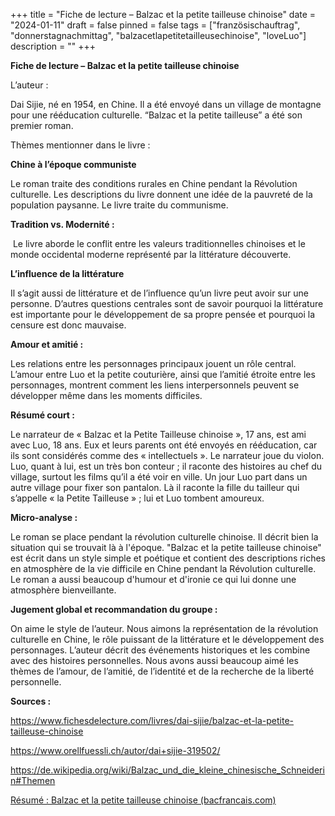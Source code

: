 +++
title = "Fiche de lecture – Balzac et la petite tailleuse chinoise"
date = "2024-01-11"
draft = false
pinned = false
tags = ["französischauftrag", "donnerstagnachmittag", "balzacetlapetitetailleusechinoise", "loveLuo"]
description = ""
+++


**Fiche de lecture – Balzac et la petite tailleuse chinoise**

L’auteur :

Dai Sijie, né en 1954, en Chine. Il a été envoyé dans un village de montagne pour une rééducation culturelle. “Balzac et la petite tailleuse” a été son premier roman.

Thèmes mentionner dans le livre :

**Chine à l’époque communiste**

Le roman traite des conditions rurales en Chine pendant la Révolution culturelle. Les descriptions du livre donnent une idée de la pauvreté de la population paysanne. Le livre traite du communisme.

**Tradition vs. Modernité :**

 Le livre aborde le conflit entre les valeurs traditionnelles chinoises et le monde occidental moderne représenté par la littérature découverte.

**L’influence de la littérature**

Il s’agit aussi de littérature et de l’influence qu’un livre peut avoir sur une personne. D’autres questions centrales sont de savoir pourquoi la littérature est importante pour le développement de sa propre pensée et pourquoi la censure est donc mauvaise.

**Amour et amitié :**

Les relations entre les personnages principaux jouent un rôle central. L’amour entre Luo et la petite couturière, ainsi que l’amitié étroite entre les personnages, montrent comment les liens interpersonnels peuvent se développer même dans les moments difficiles.

**Résumé court :**

Le narrateur de « Balzac et la Petite Tailleuse chinoise », 17 ans, est ami avec Luo, 18 ans. Eux et leurs parents ont été envoyés en rééducation, car ils sont considérés comme des « intellectuels ». Le narrateur joue du violon. Luo, quant à lui, est un très bon conteur ; il raconte des histoires au chef du village, surtout les films qu’il a été voir en ville. Un jour Luo part dans un autre village pour fixer son pantalon. Là il raconte la fille du tailleur qui s’appelle « la Petite Tailleuse » ; lui et Luo tombent amoureux.

**Micro-analyse :**

Le roman se place pendant la révolution culturelle chinoise. Il décrit bien la situation qui se trouvait là à l'époque. "Balzac et la petite tailleuse chinoise" est écrit dans un style simple et poétique et contient des descriptions riches en atmosphère de la vie difficile en Chine pendant la Révolution culturelle. Le roman a aussi beaucoup d'humour et d'ironie ce qui lui donne une atmosphère bienveillante.

**Jugement global et recommandation du groupe :**

On aime le style de l’auteur. Nous aimons la représentation de la révolution culturelle en Chine, le rôle puissant de la littérature et le développement des personnages. L’auteur décrit des événements historiques et les combine avec des histoires personnelles. Nous avons aussi beaucoup aimé les thèmes de l’amour, de l’amitié, de l’identité et de la recherche de la liberté personnelle.

**Sources :**

<https://www.fichesdelecture.com/livres/dai-sijie/balzac-et-la-petite-tailleuse-chinoise>

<https://www.orellfuessli.ch/autor/dai+sijie-319502/>

<https://de.wikipedia.org/wiki/Balzac_und_die_kleine_chinesische_Schneiderin#Themen>

[Résumé : Balzac et la petite tailleuse chinoise (bacfrancais.com)](https://www.bacfrancais.com/resume/resume-sijie-balzac-petite-tailleuse-chinoise)

<!--EndFragment-->